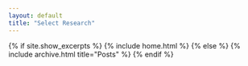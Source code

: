 ```yaml
---
layout: default
title: "Select Research"
---
```


{% if site.show_excerpts %}
  {% include home.html %}
{% else %}
  {% include archive.html title="Posts" %}
{% endif %}
